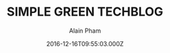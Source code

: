 ---
title: SIMPLE GREEN TECHBLOG
github: https://github.com/alainpham/alainpham.github.io
demo: https://alainpham.github.io
author: Alain Pham
ssg:
  - Jekyll
cms:
  - No Cms
date: 2016-12-16T09:55:03.000Z
description: Personal blog to present projects and thoughts
stale: true
---